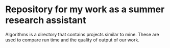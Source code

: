 # Repository for my work as a summer research assistant

Algorithms is a directory that contains projects similar to mine. These are used to compare run time and the quality of output of our work.
